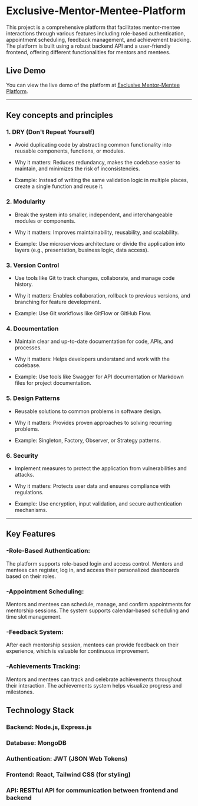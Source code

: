 # Exclusive-Mentor-Mentee-Platform
<p>This project is a comprehensive platform that facilitates mentor-mentee interactions through various features including role-based authentication, appointment scheduling, feedback management, and achievement tracking. The platform is built using a robust backend API and a user-friendly frontend, offering different functionalities for mentors and mentees.</p>

## Live Demo
You can view the live demo of the platform at [Exclusive Mentor-Mentee Platform](https://mentorlink-three.vercel.app/).

---
## Key concepts and principles
### 1. DRY (Don't Repeat Yourself)
- Avoid duplicating code by abstracting common functionality into reusable components, functions, or modules.

- Why it matters: Reduces redundancy, makes the codebase easier to maintain, and minimizes the risk of inconsistencies.

- Example: Instead of writing the same validation logic in multiple places, create a single function and reuse it.

### 2. Modularity
- Break the system into smaller, independent, and interchangeable modules or components.

- Why it matters: Improves maintainability, reusability, and scalability.

- Example: Use microservices architecture or divide the application into layers (e.g., presentation, business logic, data access).

### 3. Version Control
- Use tools like Git to track changes, collaborate, and manage code history.

- Why it matters: Enables collaboration, rollback to previous versions, and branching for feature development.

- Example: Use Git workflows like GitFlow or GitHub Flow.

### 4. Documentation
- Maintain clear and up-to-date documentation for code, APIs, and processes.

- Why it matters: Helps developers understand and work with the codebase.

- Example: Use tools like Swagger for API documentation or Markdown files for project documentation.

### 5. Design Patterns
- Reusable solutions to common problems in software design.

- Why it matters: Provides proven approaches to solving recurring problems.

- Example: Singleton, Factory, Observer, or Strategy patterns.

### 6. Security
- Implement measures to protect the application from vulnerabilities and attacks.

- Why it matters: Protects user data and ensures compliance with regulations.

- Example: Use encryption, input validation, and secure authentication mechanisms.

---

## Key Features
### -Role-Based Authentication:
<p>The platform supports role-based login and access control. Mentors and mentees can register, log in, and access their personalized dashboards based on their roles.</p>

### -Appointment Scheduling:
<p>Mentors and mentees can schedule, manage, and confirm appointments for mentorship sessions. The system supports calendar-based scheduling and time slot management.</p>

### -Feedback System:
<p>After each mentorship session, mentees can provide feedback on their experience, which is valuable for continuous improvement.</p>

### -Achievements Tracking:
<p>Mentors and mentees can track and celebrate achievements throughout their interaction. The achievements system helps visualize progress and milestones.</p>

## Technology Stack
### Backend: Node.js, Express.js
### Database: MongoDB
### Authentication: JWT (JSON Web Tokens)
### Frontend: React, Tailwind CSS (for styling)
### API: RESTful API for communication between frontend and backend
